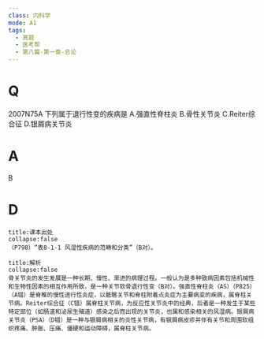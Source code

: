 ```yaml
---
class: 内科学
mode: A1
tags:
  - 真题
  - 医考帮
  - 第八篇-第一章-总论
---
```


# Q
2007N75A 下列属于退行性变的疾病是
A.强直性脊柱炎
B.骨性关节炎
C.Reiter综合征
D.银屑病关节炎

# A
B
# D
```ad-note
title:课本出处
collapse:false
（P798）“表8-1-1 风湿性疾病的范畴和分类”（B对）。
```

```ad-summary
title:解析
collapse:false
骨关节炎的发生发展是一种长期、慢性、渐进的病理过程。一般认为是多种致病因素包括机械性和生物性因素的相互作用所致，是一种关节软骨退行性变（B对）。强直性脊柱炎（AS）（P825）（A错）是脊椎的慢性进行性炎症，以骶髂关节和脊柱附着点炎症为主要病变的疾病，属脊柱关节病。Reiter综合征（C错）属脊柱关节病，为反应性关节炎中的经典，后者是一种发生于某些特定部位（如肠道和泌尿生殖道）感染之后而出现的关节炎，也属和感染相关的风湿病。银屑病关节炎（PSA）（D错）是一种与银屑病相关的炎性关节病，有银屑病皮疹并伴有关节和周围软组织疼痛、肿胀、压痛、僵硬和运动障碍，属脊柱关节病。
```

